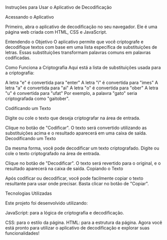 Instruções para Usar o Aplicativo de Decodificação

Acessando o Aplicativo

Primeiro, abra o aplicativo de decodificação no seu navegador. Ele é uma página web criada com HTML, CSS e JavaScript.

Entendendo o Objetivo
O aplicativo permite que você criptografe e decodifique textos com base em uma lista específica de substituições de letras. Essas substituições transformam palavras comuns em palavras codificadas.

Como Funciona a Criptografia
Aqui está a lista de substituições usada para a criptografia:

A letra "e" é convertida para "enter"
A letra "i" é convertida para "imes"
A letra "a" é convertida para "ai"
A letra "o" é convertida para "ober"
A letra "u" é convertida para "ufat"
Por exemplo, a palavra "gato" seria criptografada como "gaitober".

Codificando um Texto

Digite ou cole o texto que deseja criptografar na área de entrada.

Clique no botão de "Codificar". O texto será convertido utilizando as substituições acima e o resultado aparecerá em uma caixa de saída.
Decodificando um Texto

Da mesma forma, você pode decodificar um texto criptografado. Digite ou cole o texto criptografado na área de entrada.

Clique no botão de "Decodificar". O texto será revertido para o original, e o resultado aparecerá na caixa de saída.
Copiando o Texto

Após codificar ou decodificar, você pode facilmente copiar o texto resultante para usar onde precisar. Basta clicar no botão de "Copiar".

Tecnologias Utilizadas

Este projeto foi desenvolvido utilizando:

JavaScript: para a lógica de criptografia e decodificação.

CSS: para o estilo da página.
HTML: para a estrutura da página.
Agora você está pronto para utilizar o aplicativo de decodificação e explorar suas funcionalidades!
